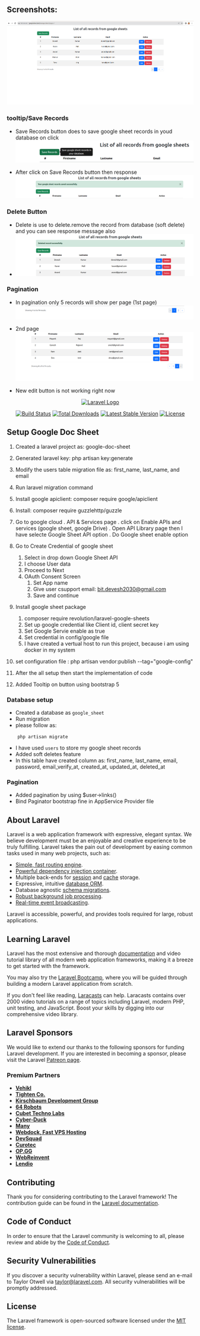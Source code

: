## Screenshots:

![Alt text](image.png)

### tooltip/Save Records
- Save Records button does to save google sheet records in youd database on click
![Alt text](image-1.png)

- After click on Save Records button then response
![Alt text](image-2.png)

### Delete Button 
- Delete is use to delete.remove the record from database (soft delete)  and you can see response message also
- ![Alt text](image-3.png)

### Pagination 
- In pagination only 5 records will show per page (1st page)
![Alt text](image-4.png)

- 2nd page
![Alt text](image-5.png)

- New edit button is not working right now

<p align="center"><a href="https://laravel.com" target="_blank"><img src="https://raw.githubusercontent.com/laravel/art/master/logo-lockup/5%20SVG/2%20CMYK/1%20Full%20Color/laravel-logolockup-cmyk-red.svg" width="400" alt="Laravel Logo"></a></p>

<p align="center">
<a href="https://github.com/laravel/framework/actions"><img src="https://github.com/laravel/framework/workflows/tests/badge.svg" alt="Build Status"></a>
<a href="https://packagist.org/packages/laravel/framework"><img src="https://img.shields.io/packagist/dt/laravel/framework" alt="Total Downloads"></a>
<a href="https://packagist.org/packages/laravel/framework"><img src="https://img.shields.io/packagist/v/laravel/framework" alt="Latest Stable Version"></a>
<a href="https://packagist.org/packages/laravel/framework"><img src="https://img.shields.io/packagist/l/laravel/framework" alt="License"></a>
</p>





## Setup Google Doc Sheet 

1. Created a laravel project as: google-doc-sheet 
2. Generated laravel key: php artisan key:generate
3. Modify the users table migration file as: first_name, last_name, and email
4. Run laravel migration command
5. Install google apiclient: composer require google/apiclient
6. Install: composer require guzzlehttp/guzzle
7. Go to google cloud 
	. API & Services page
	. click on Enable APIs and services (google sheet, google Drive)
	. Open API Library page then I have selecte Google Sheet API option
	. Do Google sheet enable option

8. Go to Create Credential of google sheet
	1. Select in drop down Google Sheet API
	2. I choose User data
	3. Proceed to Next
	4. OAuth Consent Screen
		1. Set App name
		2. Give user csupport email: bit.devesh2030@gmail.com
		3. Save and continue

9. Install google sheet package 
	1. composer require revolution/laravel-google-sheets
    2. Set up google credential like Client id, client secret key
    3. Set Google Servie enable as true
    5. Set credential in config/google file
    6. I have created a vertual host to run this project, because i am using docker in my system
	
10. set configuration file : php artisan vendor:publish --tag="google-config"
11. After the all setup then start the implementation of code
12. Added Tooltip on button using bootstrap 5

### Database setup
- Created a database as `google_sheet`
- Run migration
- please follow as:
```
    php artisan migrate
```
- I have used `users` to store my google sheet records
- Added soft deletes feature
- In this table have created column as: first_name, last_name, email, password, email_verify_at, created_at, updated_at, deleted_at

### Pagination
- Added pagination by using $user->links()
- Bind Paginator bootstrap fine in AppService Provider file


## About Laravel

Laravel is a web application framework with expressive, elegant syntax. We believe development must be an enjoyable and creative experience to be truly fulfilling. Laravel takes the pain out of development by easing common tasks used in many web projects, such as:

- [Simple, fast routing engine](https://laravel.com/docs/routing).
- [Powerful dependency injection container](https://laravel.com/docs/container).
- Multiple back-ends for [session](https://laravel.com/docs/session) and [cache](https://laravel.com/docs/cache) storage.
- Expressive, intuitive [database ORM](https://laravel.com/docs/eloquent).
- Database agnostic [schema migrations](https://laravel.com/docs/migrations).
- [Robust background job processing](https://laravel.com/docs/queues).
- [Real-time event broadcasting](https://laravel.com/docs/broadcasting).

Laravel is accessible, powerful, and provides tools required for large, robust applications.

## Learning Laravel

Laravel has the most extensive and thorough [documentation](https://laravel.com/docs) and video tutorial library of all modern web application frameworks, making it a breeze to get started with the framework.

You may also try the [Laravel Bootcamp](https://bootcamp.laravel.com), where you will be guided through building a modern Laravel application from scratch.

If you don't feel like reading, [Laracasts](https://laracasts.com) can help. Laracasts contains over 2000 video tutorials on a range of topics including Laravel, modern PHP, unit testing, and JavaScript. Boost your skills by digging into our comprehensive video library.

## Laravel Sponsors

We would like to extend our thanks to the following sponsors for funding Laravel development. If you are interested in becoming a sponsor, please visit the Laravel [Patreon page](https://patreon.com/taylorotwell).

### Premium Partners

- **[Vehikl](https://vehikl.com/)**
- **[Tighten Co.](https://tighten.co)**
- **[Kirschbaum Development Group](https://kirschbaumdevelopment.com)**
- **[64 Robots](https://64robots.com)**
- **[Cubet Techno Labs](https://cubettech.com)**
- **[Cyber-Duck](https://cyber-duck.co.uk)**
- **[Many](https://www.many.co.uk)**
- **[Webdock, Fast VPS Hosting](https://www.webdock.io/en)**
- **[DevSquad](https://devsquad.com)**
- **[Curotec](https://www.curotec.com/services/technologies/laravel/)**
- **[OP.GG](https://op.gg)**
- **[WebReinvent](https://webreinvent.com/?utm_source=laravel&utm_medium=github&utm_campaign=patreon-sponsors)**
- **[Lendio](https://lendio.com)**

## Contributing

Thank you for considering contributing to the Laravel framework! The contribution guide can be found in the [Laravel documentation](https://laravel.com/docs/contributions).

## Code of Conduct

In order to ensure that the Laravel community is welcoming to all, please review and abide by the [Code of Conduct](https://laravel.com/docs/contributions#code-of-conduct).

## Security Vulnerabilities

If you discover a security vulnerability within Laravel, please send an e-mail to Taylor Otwell via [taylor@laravel.com](mailto:taylor@laravel.com). All security vulnerabilities will be promptly addressed.

## License

The Laravel framework is open-sourced software licensed under the [MIT license](https://opensource.org/licenses/MIT).

